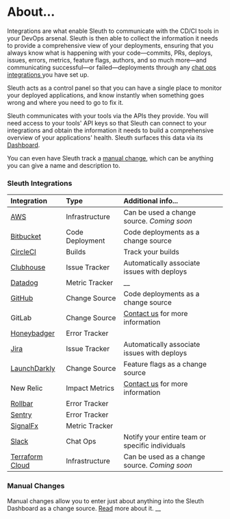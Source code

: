 # About...

Integrations are what enable Sleuth to communicate with the CD/CI tools in your DevOps arsenal. Sleuth is then able to collect the information it needs to provide a comprehensive view of your deployments, ensuring that you always know what is happening with your code—commits, PRs, deploys, issues, errors, metrics, feature flags, authors, and so much more—and communicating successful—or failed—deployments through any [chat ops integrations ](about-integrations.md#chat-ops)you have set up. 

Sleuth acts as a control panel so that you can have a single place to monitor your deployed applications, and know instantly when something goes wrong and where you need to go to fix it. 

Sleuth communicates with your tools via the APIs they provide. You will need access to your tools' API keys so that Sleuth can connect to your integrations and obtain the information it needs to build a comprehensive overview of your applications' health. Sleuth surfaces this data via its [Dashboard](../dashboard.md).  

You can even have Sleuth track a [manual change](manual-changes.md), which can be anything you can give a name and description to. 

### Sleuth Integrations

| Integration | Type | Additional info... |
| :--- | :--- | :--- |
| [AWS](change-sources/infrastructure/aws.md) | Infrastructure | Can be used a change source. _Coming soon_ |
| [Bitbucket](change-sources/code-deployment/bitbucket.md) | Code Deployment | Code deployments as a change source |
| [CircleCI](builds/circleci.md) | Builds | Track your builds |
| [Clubhouse](issue-trackers/clubhouse.md) | Issue Tracker | Automatically associate issues with deploys |
| [Datadog](impact-sources/metrics/datadog.md) | Metric Tracker | \_\_ |
| [GitHub](change-sources/code-deployment/github.md) | Change Source | Code deployments as a change source |
| GitLab | Change Source | [Contact us](mailto:support@sleuth.io?subject=Interested%20in%20New%20Relic%20integration) for more information |
| [Honeybadger](impact-sources/errors/honeybadger.md) | Error Tracker |  |
| [Jira](issue-trackers/jira.md) | Issue Tracker | Automatically associate issues with deploys |
| [LaunchDarkly](change-sources/feature-flags/launchdarkly.md) | Change Source | Feature flags as a change source |
| New Relic | Impact Metrics | [Contact us](mailto:support@sleuth.io?subject=Interested%20in%20New%20Relic%20integration) for more information |
| [Rollbar](impact-sources/errors/rollbar.md) | Error Tracker |  |
| [Sentry](impact-sources/errors/sentry.md) | Error Tracker |  |
| [SignalFx](impact-sources/metrics/signalfx.md) | Metric Tracker |  |
| [Slack](chat-ops/slack.md) | Chat Ops | Notify your entire team or specific individuals |
| [Terraform Cloud](change-sources/infrastructure/terraform-cloud.md) | Infrastructure | Can be used as a change source. _Coming soon_ |

### Manual Changes

Manual changes allow you to enter just about anything into the Sleuth Dashboard as a change source. [Read](manual-changes.md) more about it.  __

